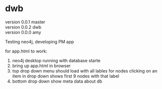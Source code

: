 # dwb
version 0.0.1 master  
version 0.0.2  dwb  
version 0.0.0 amy  

Testing neo4j, developing PM app

for app.html to work:
1) neo4j desktop running with database starte
2) bring up app.html in browser
3) top drop down menu should load with all lables for nodes
    clicking on an item in drop down shows first 9 nodes with that label
4) bottom drop down show meta data about db
